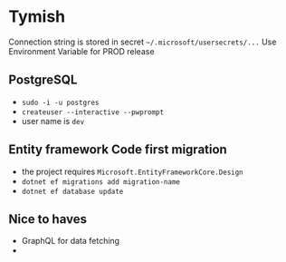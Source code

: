 # Tymish

Connection string is stored in secret `~/.microsoft/usersecrets/...`
Use Environment Variable for PROD release


## PostgreSQL
* `sudo -i -u postgres`
* `createuser --interactive --pwprompt`
* user name is `dev`

## Entity framework Code first migration
* the project requires `Microsoft.EntityFrameworkCore.Design`
* `dotnet ef migrations add migration-name`
* `dotnet ef database update`


## Nice to haves
* GraphQL for data fetching
* 